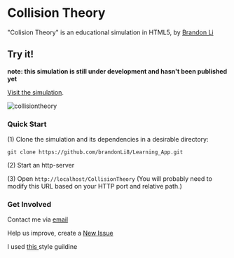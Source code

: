 <!--  README.md
      Collision Theory
      Created by Brandon Li on 2/15/19.
      Copyright © 2019 Brandon Li. All rights reserved. 
-->
Collision Theory
=============
"Colision Theory" is an educational simulation in HTML5, by [Brandon Li](https://github.com/brandonLi8)

## Try it!

**note: this simulation is still under development and hasn't been published yet**


<a href="https://brandonli8.github.io/Learning_App/CollisionTheory/" target="_blank">Visit the simulation</a>.

![collisiontheory](https://user-images.githubusercontent.com/42391580/53307555-ffb67000-3856-11e9-8a60-03490e93f3ed.png)

### Quick Start
(1) Clone the simulation and its dependencies in a desirable directory:
```
git clone https://github.com/brandonLi8/Learning_App.git
```
(2) Start an http-server

(3) Open `http://localhost/CollisionTheory` (You will probably need to modify this URL based on your HTTP port and relative path.)

### Get Involved

Contact me via <a href="mailto:brandon.li820@icloud.com" target="_blank"> email </a>

Help us improve, create a <a href="https://github.com/brandonLi8/Collision-Theory/issues" target="_blank">New Issue</a>

I used <a href="https://github.com/brandonLi8/Learning_App/blob/master/Style.md" target="_blank"> this </a> style guildine

